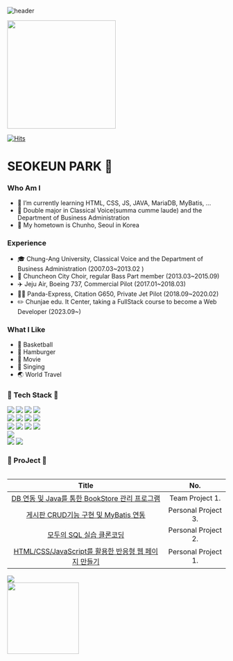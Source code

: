 ![header](https://capsule-render.vercel.app/api?type=rounded&color=timeGradient&text="Welcome%20to%20SEOK%20EUN`s%20Work_Space"%20%20👋&animation=twinkling&fontSize=40&fontAlignY=50&fontAlign=50&height=180)

 <img src= "https://github.com/seokeunpark/seokeunpark/assets/145525099/eaf37484-4d84-4e70-8a32-490fc4fef7a6" width="250" height="250"/>

 [![Hits](https://hits.seeyoufarm.com/api/count/incr/badge.svg?url=https%3A%2F%2Fgithub.com%2Fgjbae1212%2Fhit-counter&count_bg=%233D8FC8&title_bg=%23555555&icon=&icon_color=%23E7E7E7&title=hits&edge_flat=false)](https://github.com/seokeunpark)

# SEOKEUN PARK 🛫

### Who Am I
- 🌱 I’m currently learning HTML, CSS, JS, JAVA, MariaDB, MyBatis, ...
- 🏅 Double major in Classical Voice(summa cumme laude) and the Department of Business Administration
- 🚅 My hometown is Chunho, Seoul in Korea

### Experience
- 🎓 Chung-Ang University, Classical Voice and the Department of Business Administration (2007.03~2013.02 )
- 🎵 Chuncheon City Choir, regular Bass Part member (2013.03~2015.09)
- ✈️ Jeju Air, Boeing 737, Commercial Pilot (2017.01~2018.03)
- 👨‍✈ Panda-Express, Citation G650, Private Jet Pilot (2018.09~2020.02)
- ✏️ Chunjae edu. It Center, taking a FullStack course to become a Web Developer (2023.09~)

### What I Like
- 🏀 Basketball
- 🍔 Hamburger
- 🎥 Movie
- 🎤 Singing
- 🌏 World Travel

### 🔨 Tech Stack 🔨
<div style="display:flex; flex-direction:column; align-items:flex-start;">
    <div>
        <img src="https://img.shields.io/badge/JAVA-C01818?style=flat-square&logo=coffeescript&logoColor=white"/>
        <img src="https://img.shields.io/badge/HTML5-E34F26?style=flat-square&logo=html5&logoColor=white"> 
        <img src="https://img.shields.io/badge/CSS-1572B6?style=flat-square&logo=css3&logoColor=white"> 
        <img src="https://img.shields.io/badge/Javascript-F7DF1E?style=flat-square&logo=javascript&logoColor=black">
        <br>
        <img src="https://img.shields.io/badge/IntelliJ-000000?style=flat-square&logo=intellijidea&logoColor=white"/>
        <img src="https://img.shields.io/badge/VSCode-2F80ED?style=flat-square&logo=&logoColor=white"/>
        <img src="https://img.shields.io/badge/MariaDB-003545?style=flat-the-badge&logo=mariaDB&logoColor=white">
        <img src="https://img.shields.io/badge/Mysql-4479A1?style=flat-the-badge&logo=mysql&logoColor=white">
        <br>
        <img src="https://img.shields.io/badge/Mybatis-000000?style=flat&logo=Fluentd&logoColor=white" />
        <img src="https://img.shields.io/badge/Spring-6db33f)?style=flat-square&logo=Spring&logoColor=white"/>
        <img src="https://img.shields.io/badge/Springboot-6DB33F?style=flat&logo=springboot&logoColor=white"/>	
	       <img src="https://img.shields.io/badge/nodedotjs-339933?style=flat&logo=nodedotjs&logoColor=white"/>
        <br>
        <img src="https://img.shields.io/badge/react-61DAFB?style=flat&logo=react&logoColor=white"/>
        <br>
        <img src="https://img.shields.io/badge/Github-181717?style=flat-the-badge&logo=github&logoColor=white">
        <img src="https://img.shields.io/badge/Notion-000000?style=flat-the-badge&logo=Notion&logoColor=white">
     </div>

### 🧮 ProJect 🧮
<!-- | 23.10 | seokeunpark | Project | -->

  
| Title | No. |
|:---:|:---:|
|[DB 연동 및 Java를 통한 BookStore 관리 프로그램](https://github.com/seokeunpark/Team_ProJect.git) | Team Project 1. |
|[게시판 CRUD기능 구현 및 MyBatis 연동](https://github.com/seokeunpark/Personal_Project3-ThisIsJava-.git) | Personal Project 3. |
|[모두의 SQL 실습 클론코딩](https://github.com/seokeunpark/Personal_Project2-EveryOneSQL-.git) | Personal Project 2. |
|[HTML/CSS/JavaScript를 활용한 반응형 웹 페이지 만들기](https://github.com/seokeunpark/Personal_Project1-Responsive-Web-.git) | Personal Project 1. |

<img align='left' src="http://mazassumnida.wtf/api/v2/generate_badge?boj=seokeunPark">
<img align='left' src="https://github-readme-stats.vercel.app/api?username=seokeunPark" height="165">
